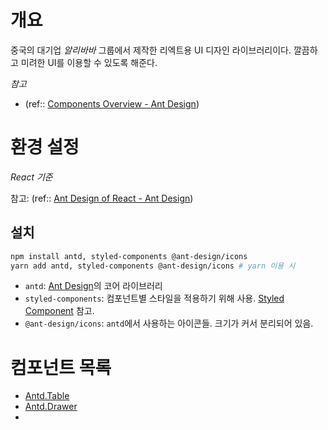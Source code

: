 # 개요
중국의 대기업 *알리바바* 그룹에서 제작한 리엑트용 UI 디자인 라이브러리이다. 깔끔하고 미려한 UI를 이용할 수 있도록 해준다.

*참고*
- (ref:: [Components Overview - Ant Design](https://ant.design/components/overview/))

# 환경 설정
*React 기준*

참고: (ref:: [Ant Design of React - Ant Design](https://ant.design/docs/react/introduce))

## 설치
```bash
npm install antd, styled-components @ant-design/icons
yarn add antd, styled-components @ant-design/icons # yarn 이용 시
```

- `antd`: [Ant Design](Ant%20Design.md)의 코어 라이브러리
- `styled-components`: 컴포넌트별 스타일을 적용하기 위해 사용. [Styled Component](../framework/Styled%20Component.md) 참고.
- `@ant-design/icons`: `antd`에서 사용하는 아이콘들. 크기가 커서 분리되어 있음.

# 컴포넌트 목록

- [Antd.Table](AntDesign/Antd.Table.md)
- [Antd.Drawer](AntDesign/Antd.Drawer.md)
- 